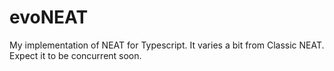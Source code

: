 # evoNEAT
My implementation of NEAT for Typescript. It varies a bit from Classic NEAT.
Expect it to be concurrent soon.
